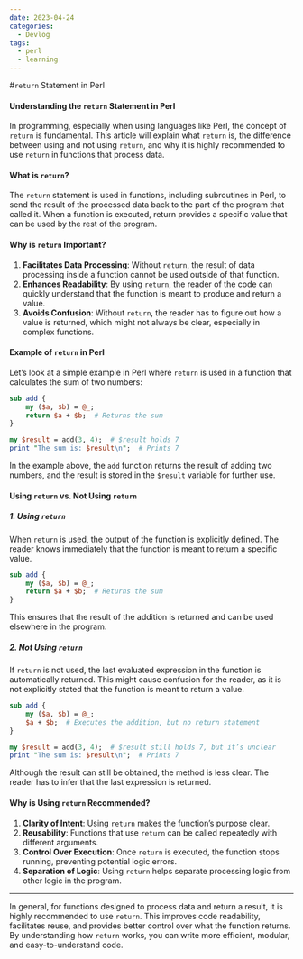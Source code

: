 ```yaml
---
date: 2023-04-24
categories:
  - Devlog
tags:
  - perl
  - learning
---
```


#`return` Statement in Perl

#### Understanding the `return` Statement in Perl

In programming, especially when using languages like Perl, the concept of `return` is fundamental. This article will explain what `return` is, the difference between using and not using `return`, and why it is highly recommended to use `return` in functions that process data.

<!-- more -->

#### What is `return`?

The `return` statement is used in functions, including subroutines in Perl, to send the result of the processed data back to the part of the program that called it. When a function is executed, return provides a specific value that can be used by the rest of the program.

#### Why is `return` Important?

1. **Facilitates Data Processing**: Without `return`, the result of data processing inside a function cannot be used outside of that function.
2. **Enhances Readability**: By using `return`, the reader of the code can quickly understand that the function is meant to produce and return a value.
3. **Avoids Confusion**: Without `return`, the reader has to figure out how a value is returned, which might not always be clear, especially in complex functions.

#### Example of `return` in Perl

Let’s look at a simple example in Perl where `return` is used in a function that calculates the sum of two numbers:

```perl
sub add {
    my ($a, $b) = @_;
    return $a + $b;  # Returns the sum
}

my $result = add(3, 4);  # $result holds 7
print "The sum is: $result\n";  # Prints 7
```

In the example above, the `add` function returns the result of adding two numbers, and the result is stored in the `$result` variable for further use.

#### Using `return` vs. Not Using `return`

##### 1. Using `return`

When `return` is used, the output of the function is explicitly defined. The reader knows immediately that the function is meant to return a specific value.

```perl
sub add {
    my ($a, $b) = @_;
    return $a + $b;  # Returns the sum
}
```

This ensures that the result of the addition is returned and can be used elsewhere in the program.

##### 2. Not Using `return`

If `return` is not used, the last evaluated expression in the function is automatically returned. This might cause confusion for the reader, as it is not explicitly stated that the function is meant to return a value.

```perl
sub add {
    my ($a, $b) = @_;
    $a + $b;  # Executes the addition, but no return statement
}

my $result = add(3, 4);  # $result still holds 7, but it’s unclear
print "The sum is: $result\n";  # Prints 7
```

Although the result can still be obtained, the method is less clear. The reader has to infer that the last expression is returned.

#### Why is Using `return` Recommended?

1. **Clarity of Intent**: Using `return` makes the function’s purpose clear.
2. **Reusability**: Functions that use `return` can be called repeatedly with different arguments.
3. **Control Over Execution**: Once `return` is executed, the function stops running, preventing potential logic errors.
4. **Separation of Logic**: Using `return` helps separate processing logic from other logic in the program.

---
In general, for functions designed to process data and return a result, it is highly recommended to use `return`. This improves code readability, facilitates reuse, and provides better control over what the function returns. By understanding how `return` works, you can write more efficient, modular, and easy-to-understand code.
